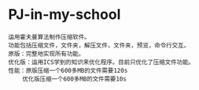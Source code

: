 # PJ-in-my-school
	运用霍夫曼算法制作压缩软件。
	功能包括压缩文件，文件夹，解压文件，文件夹，预览，命令行交互。
	原版：完整地实现所有功能。
	优化版：运用ICS学到的知识来优化程序。目前只优化了压缩文件功能。
	性能：原版压缩一个600多MB的文件需要120s
      	优化版压缩一个600多MB的文件需要10s
